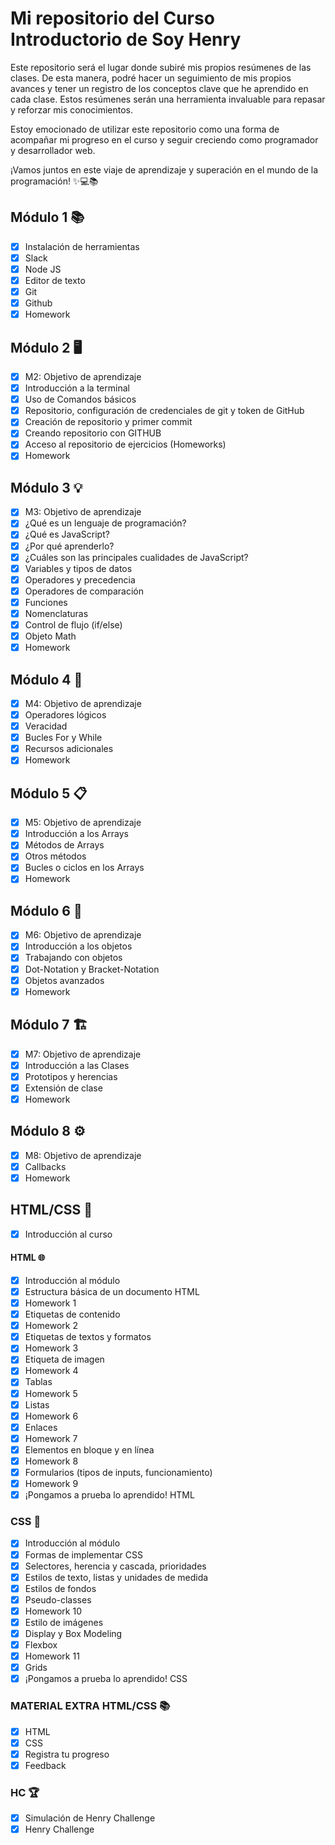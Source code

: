 # Mi repositorio del Curso Introductorio de Soy Henry
Este repositorio será el lugar donde subiré mis propios resúmenes de las clases. De esta manera, podré hacer un seguimiento de mis propios avances y tener un registro de los conceptos clave que he aprendido en cada clase. Estos resúmenes serán una herramienta invaluable para repasar y reforzar mis conocimientos.

Estoy emocionado de utilizar este repositorio como una forma de acompañar mi progreso en el curso y seguir creciendo como programador y desarrollador web.

¡Vamos juntos en este viaje de aprendizaje y superación en el mundo de la programación! ✨💻📚


## Módulo 1 📚
- [x] Instalación de herramientas
- [x] Slack
- [x] Node JS
- [x] Editor de texto
- [x] Git
- [x] Github
- [x] Homework

## Módulo 2 🖥️
- [x] M2: Objetivo de aprendizaje
- [x] Introducción a la terminal
- [x] Uso de Comandos básicos
- [x] Repositorio, configuración de credenciales de git y token de GitHub
- [x] Creación de repositorio y primer commit
- [x] Creando repositorio con GITHUB
- [x] Acceso al repositorio de ejercicios (Homeworks)
- [x] Homework

## Módulo 3 💡
- [x] M3: Objetivo de aprendizaje
- [x] ¿Qué es un lenguaje de programación?
- [x] ¿Qué es JavaScript?
- [x] ¿Por qué aprenderlo?
- [x] ¿Cuáles son las principales cualidades de JavaScript?
- [x] Variables y tipos de datos
- [x] Operadores y precedencia
- [x] Operadores de comparación
- [x] Funciones
- [x] Nomenclaturas
- [x] Control de flujo (if/else)
- [x] Objeto Math
- [x] Homework

## Módulo 4 🔁
- [x] M4: Objetivo de aprendizaje
- [x] Operadores lógicos
- [x] Veracidad
- [x] Bucles For y While
- [x] Recursos adicionales
- [x] Homework

## Módulo 5 📋
- [x] M5: Objetivo de aprendizaje
- [x] Introducción a los Arrays
- [x] Métodos de Arrays
- [x] Otros métodos
- [x] Bucles o ciclos en los Arrays
- [x] Homework

## Módulo 6 🧱
- [x] M6: Objetivo de aprendizaje
- [x] Introducción a los objetos
- [x] Trabajando con objetos
- [x] Dot-Notation y Bracket-Notation
- [x] Objetos avanzados
- [x] Homework

## Módulo 7 🏗️
- [x] M7: Objetivo de aprendizaje
- [x] Introducción a las Clases
- [x] Prototipos y herencias
- [x] Extensión de clase
- [x] Homework

## Módulo 8 ⚙️
- [x] M8: Objetivo de aprendizaje
- [x] Callbacks
- [x] Homework

## HTML/CSS 🔧
- [x] Introducción al curso

#### HTML 🌐 
- [x] Introducción al módulo
- [x] Estructura básica de un documento HTML
- [x] Homework 1
- [x] Etiquetas de contenido
- [x] Homework 2
- [x] Etiquetas de textos y formatos
- [x] Homework 3
- [x] Etiqueta de imagen
- [x] Homework 4
- [x] Tablas
- [x] Homework 5
- [x] Listas
- [x] Homework 6
- [x] Enlaces
- [x] Homework 7
- [x] Elementos en bloque y en línea
- [x] Homework 8
- [x] Formularios (tipos de inputs, funcionamiento)
- [x] Homework 9
- [x] ¡Pongamos a prueba lo aprendido! HTML

### CSS 🎨
- [x] Introducción al módulo
- [x] Formas de implementar CSS
- [x] Selectores, herencia y cascada, prioridades
- [x] Estilos de texto, listas y unidades de medida
- [x] Estilos de fondos
- [x] Pseudo-classes
- [x] Homework 10
- [x] Estilo de imágenes
- [x] Display y Box Modeling
- [x] Flexbox
- [x] Homework 11
- [x] Grids
- [x] ¡Pongamos a prueba lo aprendido! CSS

### MATERIAL EXTRA HTML/CSS 📚
- [x] HTML
- [x] CSS
- [x] Registra tu progreso
- [x] Feedback

### HC 🏆
- [x] Simulación de Henry Challenge
- [x] Henry Challenge
